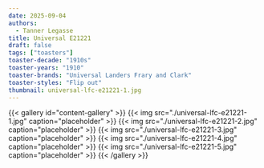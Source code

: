```yaml
---
date: 2025-09-04
authors:
  - Tanner Legasse
title: Universal E21221
draft: false
tags: ["toasters"]
toaster-decade: "1910s"
toaster-years: "1910"
toaster-brands: "Universal Landers Frary and Clark"
toaster-styles: "Flip out"
thumbnail: universal-lfc-e21221-1.jpg
---
```

{{< gallery id="content-gallery" >}}
  {{< img src="./universal-lfc-e21221-1.jpg" caption="placeholder" >}}
  {{< img src="./universal-lfc-e21221-2.jpg" caption="placeholder" >}}
  {{< img src="./universal-lfc-e21221-3.jpg" caption="placeholder" >}}
  {{< img src="./universal-lfc-e21221-4.jpg" caption="placeholder" >}}
  {{< img src="./universal-lfc-e21221-5.jpg" caption="placeholder" >}}
{{< /gallery >}}
